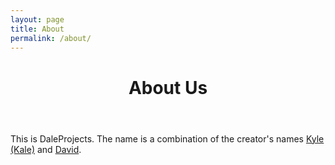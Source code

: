 ```yaml
---
layout: page
title: About
permalink: /about/
---
```

  <header class="post-header">
    <h1 class="post-title">About Us</h1>
  </header>
<p>This is DaleProjects. The name is a combination of the creator's names <a href="/about/kyle/">Kyle (Kale)</a> and <a href="/about/david/">David</a>.</p>
